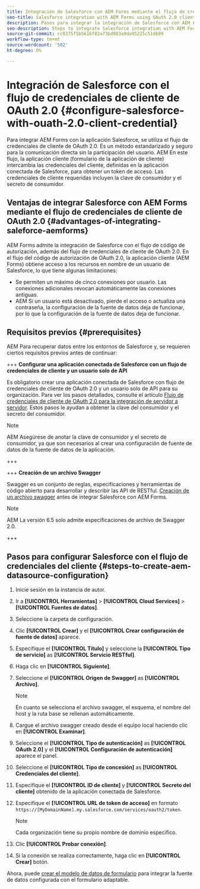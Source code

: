 ```yaml
---
title: Integración de Salesforce con AEM Forms mediante el flujo de credenciales de cliente de OAuth 2.0
seo-title: Salesforce integration with AEM Forms using OAuth 2.0 client credentials flow
description: Pasos para integrar la integración de Salesforce con AEM Forms mediante el flujo de credenciales de cliente de OAuth 2.0
seo-description: Steps to integrate Salesforce integration with AEM Forms using OAuth 2.0 client credentials flow
source-git-commit: cc0375f5b5616f82a73bd983a9da95225c51db99
workflow-type: tm+mt
source-wordcount: '502'
ht-degree: 0%

---
```



# Integración de Salesforce con el flujo de credenciales de cliente de OAuth 2.0  {#configure-salesforce-with-ouath-2.0-client-credential}

Para integrar AEM Forms con la aplicación Salesforce, se utiliza el flujo de credenciales de cliente de OAuth 2.0. Es un método estandarizado y seguro para la comunicación directa sin la participación del usuario. AEM En este flujo, la aplicación cliente (formulario de la aplicación de cliente) intercambia las credenciales del cliente, definidas en la aplicación conectada de Salesforce, para obtener un token de acceso. Las credenciales de cliente requeridas incluyen la clave de consumidor y el secreto de consumidor.

## Ventajas de integrar Salesforce con AEM Forms mediante el flujo de credenciales de cliente de OAuth 2.0 {#advantages-of-integrating-saleforce-aemforms}

AEM Forms admite la integración de Salesforce con el flujo de código de autorización, además del flujo de credenciales de cliente de OAuth 2.0. En el flujo del código de autorización de OAuth 2.0, la aplicación cliente (AEM Forms) obtiene acceso a los recursos en nombre de un usuario de Salesforce, lo que tiene algunas limitaciones:

* Se permiten un máximo de cinco conexiones por usuario. Las conexiones adicionales revocan automáticamente las conexiones antiguas.
* AEM Si un usuario está desactivado, pierde el acceso o actualiza una contraseña, la configuración de la fuente de datos deja de funcionar, por lo que la configuración de la fuente de datos deja de funcionar.

## Requisitos previos {#prerequisites}

AEM Para recuperar datos entre los entornos de Salesforce y, se requieren ciertos requisitos previos antes de continuar:

+++ **Configurar una aplicación conectada de Salesforce con un flujo de credenciales de cliente y un usuario solo de API**

Es obligatorio crear una aplicación conectada de Salesforce con flujo de credenciales de cliente de OAuth 2.0 y un usuario solo de API para su organización. Para ver los pasos detallados, consulte el artículo [Flujo de credenciales de cliente de OAuth 2.0 para la integración de servidor a servidor](https://help.salesforce.com/s/articleView?id=sf.connected_app_client_credentials_setup.htm&amp;type=5). Estos pasos le ayudan a obtener la clave del consumidor y el secreto del consumidor.

>[!NOTE]
>
> AEM Asegúrese de anotar la clave de consumidor y el secreto de consumidor, ya que son necesarios al crear una configuración de fuente de datos de la fuente de datos de la aplicación.

+++

+++ **Creación de un archivo Swagger**

Swagger es un conjunto de reglas, especificaciones y herramientas de código abierto para desarrollar y describir las API de RESTful. [Creación de un archivo swagger](https://experienceleague.adobe.com/docs/experience-manager-learn/cloud-service/forms/integrate-with-salesforce/describe-rest-api.html) antes de integrar Salesforce con AEM Forms.

>[!NOTE]
>
> AEM La versión 6.5 solo admite especificaciones de archivo de Swagger 2.0.

+++

## Pasos para configurar Salesforce con el flujo de credenciales del cliente {#steps-to-create-aem-datasource-configuration}

1. Inicie sesión en la instancia de autor.
1. Ir a **[!UICONTROL Herramientas]** > **[!UICONTROL Cloud Services]** > **[!UICONTROL Fuentes de datos]**.
1. Seleccione la carpeta de configuración.
1. Clic **[!UICONTROL Crear]** y el **[!UICONTROL Crear configuración de fuente de datos]** aparece.
1. Especifique el **[!UICONTROL Título]** y seleccione la **[!UICONTROL Tipo de servicio]** as **[!UICONTROL Servicio RESTful]**.
1. Haga clic en **[!UICONTROL Siguiente]**.
1. Seleccione el **[!UICONTROL Origen de Swagger]** as **[!UICONTROL Archivo].**
   >[!NOTE]
   >
   > En cuanto se selecciona el archivo swagger, el esquema, el nombre del host y la ruta base se rellenan automáticamente.

1. Cargue el archivo swagger creado desde el equipo local haciendo clic en **[!UICONTROL Examinar]**.
1. Seleccione el **[!UICONTROL Tipo de autenticación]** as **[!UICONTROL OAuth 2.0]** y el **[!UICONTROL Configuración de autenticación]** aparece el panel.
1. Seleccione el **[!UICONTROL Tipo de concesión]** as **[!UICONTROL Credenciales del cliente]**.
1. Especifique el **[!UICONTROL ID de cliente]** y **[!UICONTROL Secreto del cliente]** obtenido de la aplicación conectada de Salesforce.
1. Especifique el **[!UICONTROL URL de token de acceso]** en formato
   `https://[MyDomainName].my.salesforce.com/services/oauth2/token`.

   >[!NOTE]
   >
   > Cada organización tiene su propio nombre de dominio específico.

1. Clic **[!UICONTROL Probar conexión]**.
1. Si la conexión se realiza correctamente, haga clic en **[!UICONTROL Crear]** botón.

Ahora, puede [crear el modelo de datos de formulario](https://experienceleague.adobe.com/docs/experience-manager-65/forms/form-data-model/create-form-data-models.html?lang=en) para integrar la fuente de datos configurada con el formulario adaptable.


